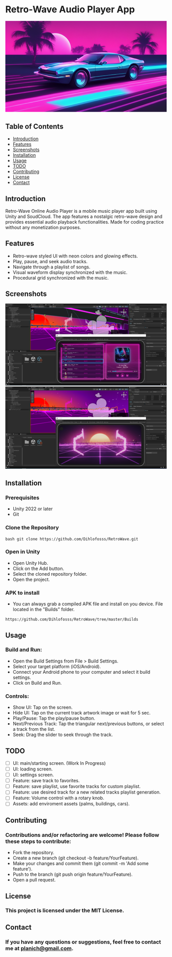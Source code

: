 # Retro-Wave Audio Player App

![Retro-Wave Audio Player](/ScreenShots/GitLogo.png)

## Table of Contents
- [Introduction](#introduction)
- [Features](#features)
- [Screenshots](#screenshots)
- [Installation](#installation)
- [Usage](#usage)
- [TODO](#todo)
- [Contributing](#contributing)
- [License](#license)
- [Contact](#contact)

## Introduction

Retro-Wave Online Audio Player is a mobile music player app built using Unity and SoudCloud. The app features a nostalgic retro-wave design and provides essential audio playback functionalities.
Made for coding practice without any monetization purposes.

## Features

- Retro-wave styled UI with neon colors and glowing effects.
- Play, pause, and seek audio tracks.
- Navigate through a playlist of songs.
- Visual waveform display synchronized with the music.
- Procedural grid synchronized with the music.

## Screenshots

![Playlist View](/ScreenShots/RWP_02.png)
![Playback Screen](/ScreenShots/RWP_01.png)

## Installation

### Prerequisites
- Unity 2022 or later
- Git

### Clone the Repository
```
bash git clone https://github.com/Dihlofosss/RetroWave.git
```

### Open in Unity

 - Open Unity Hub.
 - Click on the Add button.
 - Select the cloned repository folder.
 - Open the project.

### APK to install
 - You can always grab a compiled APK file and install on you device. File located in the "Builds" folder.
```
https://github.com/Dihlofosss/RetroWave/tree/master/Builds
```

## Usage

### Build and Run:
 - Open the Build Settings from File > Build Settings.
 - Select your target platform (iOS/Android).
 - Connect your Android phone to your computer and select it build settings.
 - Click on Build and Run.

### Controls:
 - Show UI: Tap on the screen.
 - Hide UI: Tap on the current track artwork image or wait for 5 sec.
 - Play/Pause: Tap the play/pause button.
 - Next/Previous Track: Tap the triangular next/previous buttons, or select a track from the list.
 - Seek: Drag the slider to seek through the track.

## TODO
- [ ] UI: main/starting screen. (Work In Progress)
- [ ] UI: loading screen.
- [ ] UI: settings screen.
- [ ] Feature: save track to favorites.
- [ ] Feature: save playlist, use favorite tracks for custom playlist.
- [ ] Feature: use desired track for a new related tracks playlist generation.
- [ ] Feature: Volume control with a rotary knob.
- [ ] Assets: add enviroment assets (palms, buildings, cars).

## Contributing

### Contributions and/or refactoring are welcome! Please follow these steps to contribute:

 - Fork the repository.
 - Create a new branch (git checkout -b feature/YourFeature).
 - Make your changes and commit them (git commit -m 'Add some feature').
 - Push to the branch (git push origin feature/YourFeature).
 - Open a pull request.

## License

### This project is licensed under the MIT License.

## Contact

### If you have any questions or suggestions, feel free to contact me at planich@gmail.com.

